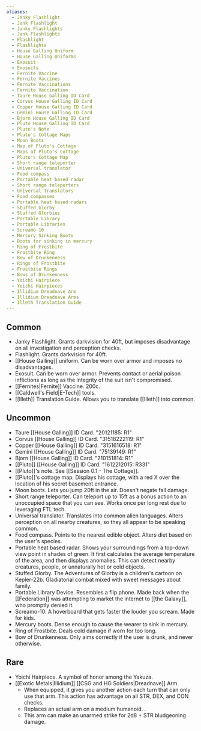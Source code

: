 ```yaml
---
aliases:
  - Janky Flashlight
  - Jank Flashlight
  - Janky Flashlights
  - Jank Flashlights
  - Flashlight
  - Flashlights
  - House Galling Uniform
  - House Galling Uniforms
  - Exosuit
  - Exosuits
  - Fernite Vaccine
  - Fernite Vaccines
  - Fernite Vaccinations
  - Fernite Vaccination
  - Taure House Galling ID Card
  - Corvus House Galling ID Card
  - Copper House Galling ID Card
  - Gemini House Galling ID Card
  - Bjorn House Galling ID Card
  - Pluto House Galling ID Card
  - Pluto's Note
  - Pluto's Cottage Maps
  - Moon Boots
  - Map of Pluto's Cottage
  - Maps of Pluto's Cottage
  - Pluto's Cottage Map
  - Short range teleporter
  - Universal translator
  - Food compass
  - Portable heat based radar
  - Short range teleporters
  - Universal Translators
  - Food compasses
  - Portable heat based radars
  - Stuffed Glorby
  - Stuffed Glorbies
  - Portable Library
  - Portable Libraries
  - Screamo-10
  - Mercury Sinking Boots
  - Boots for sinking in mercury
  - Ring of Frostbite
  - Frostbite Ring
  - Bow of Drunkenness
  - Rings of Frostbite
  - Frostbite Rings
  - Bows of Drunkenness
  - Yoichi Hairpiece
  - Yoichi Hairpieces
  - Illidium Dreadnave Arm
  - Illidium Dreadnave Arms
  - Illeth Translation Guide
---
```

## Common
- Janky Flashlight. Grants darkvision for 40ft, but imposes disadvantage on all investigation and perception checks. 
- Flashlight. Grants darkvision for 40ft. 
- [[House Galling]] uniform. Can be worn over armor and imposes no disadvantages. 
- Exosuit. Can be worn over armor. Prevents contact or aerial poison inflictions as long as the integrity of the suit isn't compromised.  
- [[Fernites|Fernite]] Vaccine. 200c. 
- [[Caldwell's Field|E-Tech]] tools. 
- [[Illeth]] Translation Guide. Allows you to translate [[Illeth]] into common.

## Uncommon
- Taure [[House Galling]] ID Card. "20121185: R1"
- Corvus [[House Galling]] ID Card. "31518222119: R1"
- Copper [[House Galling]] ID Card. "3151616518: R1"
- Gemini [[House Galling]] ID Card. "75139149: R1"
- Bjorn [[House Galling]] ID Card. "210151814: R1"
- [[Pluto]] [[House Galling]] ID Card. "1612212015: R331"
- [[Pluto]]'s note. See [[Session 0.1 - The Cottage]]. 
- [[Pluto]]'s cottage map. Displays his cottage, with a red X over the location of his secret basement entrance.
- Moon boots. Lets you jump 20ft in the air. Doesn't negate fall damage. 
- Short range teleporter. Can teleport up to 15ft as a bonus action to an unoccupied space that you can see. Works once per long rest due to leveraging FTL tech. 
- Universal translator. Translates into common alien languages. Alters perception on all nearby creatures, so they all appear to be speaking common.
- Food compass. Points to the nearest edible object. Alters diet based on the user's species. 
- Portable heat based radar. Shows your surroundings from a top-down view point in shades of green. It first calculates the average temperature of the area, and then displays anomalies. This can detect nearby creatures, people, or unnaturally hot or cold objects. 
- Stuffed Glorby. The Adventures of Glorby is a children's cartoon on Kepler-22b. Gladiatorial combat mixed with sweet messages about family.
- Portable Library Device. Resembles a flip phone. Made back when the [[Federation]] was attempting to market the internet to [[the Galaxy]], who promptly denied it.
- Screamo-10. A hoverboard that gets faster the louder you scream. Made for kids.
- Mercury boots. Dense enough to cause the wearer to sink in mercury.
- Ring of Frostbite. Deals cold damage if worn for too long.
- Bow of Drunkenness. Only aims correctly if the user is drunk, and never otherwise. 

## Rare
- Yoichi Hairpiece. A symbol of honor among the Yakuza. 
- [[Exotic Metals|Illidium]] [[CSG and HG Soldiers|Dreadnave]] Arm. 
	- When equipped, it gives you another action each turn that can only use that arm. This action has advantage on all STR, DEX, and CON checks.
	- Replaces an actual arm on a medium humanoid. . 
	- This arm can make an unarmed strike for 2d8 + STR bludgeoning damage.

